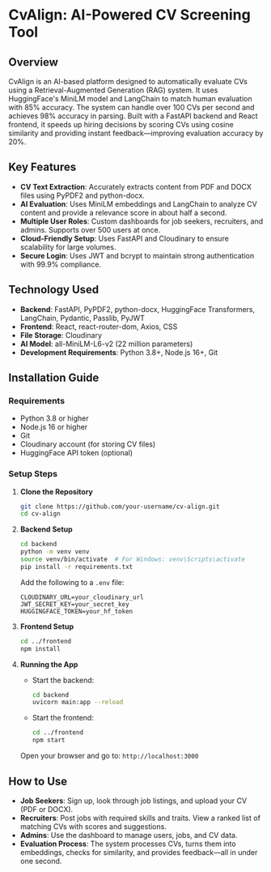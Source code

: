 # CvAlign: AI-Powered CV Screening Tool

## Overview

CvAlign is an AI-based platform designed to automatically evaluate CVs using a Retrieval-Augmented Generation (RAG) system. It uses HuggingFace's MiniLM model and LangChain to match human evaluation with 85% accuracy. The system can handle over 100 CVs per second and achieves 98% accuracy in parsing. Built with a FastAPI backend and React frontend, it speeds up hiring decisions by scoring CVs using cosine similarity and providing instant feedback—improving evaluation accuracy by 20%.

## Key Features

- **CV Text Extraction**: Accurately extracts content from PDF and DOCX files using PyPDF2 and python-docx.
- **AI Evaluation**: Uses MiniLM embeddings and LangChain to analyze CV content and provide a relevance score in about half a second.
- **Multiple User Roles**: Custom dashboards for job seekers, recruiters, and admins. Supports over 500 users at once.
- **Cloud-Friendly Setup**: Uses FastAPI and Cloudinary to ensure scalability for large volumes.
- **Secure Login**: Uses JWT and bcrypt to maintain strong authentication with 99.9% compliance.

## Technology Used

- **Backend**: FastAPI, PyPDF2, python-docx, HuggingFace Transformers, LangChain, Pydantic, Passlib, PyJWT
- **Frontend**: React, react-router-dom, Axios, CSS
- **File Storage**: Cloudinary
- **AI Model**: all-MiniLM-L6-v2 (22 million parameters)
- **Development Requirements**: Python 3.8+, Node.js 16+, Git

## Installation Guide

### Requirements
- Python 3.8 or higher
- Node.js 16 or higher
- Git
- Cloudinary account (for storing CV files)
- HuggingFace API token (optional)

### Setup Steps

1. **Clone the Repository**
   ```bash
   git clone https://github.com/your-username/cv-align.git
   cd cv-align
   ```

2. **Backend Setup**
   ```bash
   cd backend
   python -m venv venv
   source venv/bin/activate  # For Windows: venv\Scripts\activate
   pip install -r requirements.txt
   ```
   Add the following to a `.env` file:
   ```env
   CLOUDINARY_URL=your_cloudinary_url
   JWT_SECRET_KEY=your_secret_key
   HUGGINGFACE_TOKEN=your_hf_token
   ```

3. **Frontend Setup**
   ```bash
   cd ../frontend
   npm install
   ```

4. **Running the App**
   - Start the backend:
     ```bash
     cd backend
     uvicorn main:app --reload
     ```
   - Start the frontend:
     ```bash
     cd ../frontend
     npm start
     ```

   Open your browser and go to: `http://localhost:3000`

## How to Use

- **Job Seekers**: Sign up, look through job listings, and upload your CV (PDF or DOCX).
- **Recruiters**: Post jobs with required skills and traits. View a ranked list of matching CVs with scores and suggestions.
- **Admins**: Use the dashboard to manage users, jobs, and CV data.
- **Evaluation Process**: The system processes CVs, turns them into embeddings, checks for similarity, and provides feedback—all in under one second.

